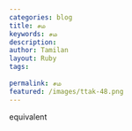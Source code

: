 ```yaml
---
categories: blog
title: சம
keywords: சம
description: 
author: Tamilan
layout: Ruby
tags: 
 
permalink: சம
featured: /images/ttak-48.png
---
```

  
equivalent  
